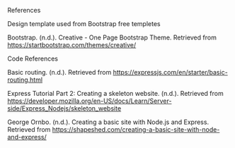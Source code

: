 References 

Design template used from Bootstrap free templetes

Bootstrap. (n.d.). Creative - One Page Bootstrap Theme. Retrieved from https://startbootstrap.com/themes/creative/

Code References 

Basic routing. (n.d.). Retrieved from https://expressjs.com/en/starter/basic-routing.html

Express Tutorial Part 2: Creating a skeleton website. (n.d.). Retrieved from https://developer.mozilla.org/en-US/docs/Learn/Server-side/Express_Nodejs/skeleton_website

George Ornbo. (n.d.). Creating a basic site with Node.js and Express. Retrieved from https://shapeshed.com/creating-a-basic-site-with-node-and-express/